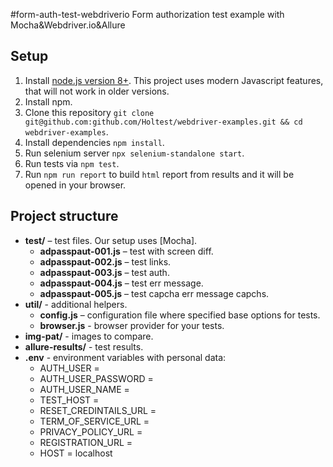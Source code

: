 #form-auth-test-webdriverio
Form authorization test example with Mocha&Webdriver.io&Allure

## Setup

1. Install [node.js version 8+](https://nodejs.org/). This project uses modern Javascript features, that will not work in older versions.
2. Install npm.
3. Clone this repository `git clone git@github.com:github.com/Holtest/webdriver-examples.git && cd webdriver-examples`. 
4. Install dependencies `npm install`.
5. Run selenium server `npx selenium-standalone start`.
6. Run tests via `npm test`.
7. Run `npm run report` to build `html` report from results and it will be
opened in your browser.

## Project structure

* **test/** – test files. Our setup uses [Mocha].
    * **adpasspaut-001.js** – test with screen diff.
    * **adpasspaut-002.js** – test links.
    * **adpasspaut-003.js** – test auth.
    * **adpasspaut-004.js** – test err message.
    * **adpasspaut-005.js** – test capcha err message capchs.
* **util/** - additional helpers.
    * **config.js** – configuration file where specified base options for tests.
    * **browser.js** - browser provider for your tests.
* **img-pat/** - images to compare.
* **allure-results/** - test results.
* **.env** - environment variables with personal data:
    * AUTH_USER = 
    * AUTH_USER_PASSWORD = 
    * AUTH_USER_NAME = 
    * TEST_HOST = 
    * RESET_CREDINTAILS_URL = 
    * TERM_OF_SERVICE_URL = 
    * PRIVACY_POLICY_URL = 
    * REGISTRATION_URL = 
    * HOST = localhost
    
